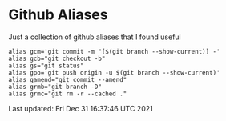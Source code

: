 # Github Aliases 

Just a collection of github aliases that I found useful 

```
alias gcm='git commit -m "[$(git branch --show-current)] -'
alias gcb="git checkout -b"
alias gs="git status"
alias gpo='git push origin -u $(git branch --show-current)'
alias gamend="git commit --amend"
alias grmb="git branch -D"
alias grmc="git rm -r --cached ."
``` 
Last updated: Fri Dec 31 16:37:46 UTC 2021

